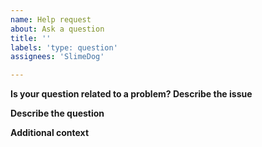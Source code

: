 ```yaml
---
name: Help request
about: Ask a question
title: ''
labels: 'type: question'
assignees: 'SlimeDog'

---
```


**Is your question related to a problem? Describe the issue**
<!-- Provide a clear and concise description of the problem. Add text after this comment. -->


**Describe the question**
<!-- Provide a clear and concise description of the issue. Add text after this comment. -->


**Additional context**
<!-- Add any other context or screenshots about the question. Add text after this comment. -->
